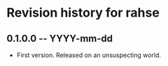 # Revision history for rahse

## 0.1.0.0  -- YYYY-mm-dd

* First version. Released on an unsuspecting world.
